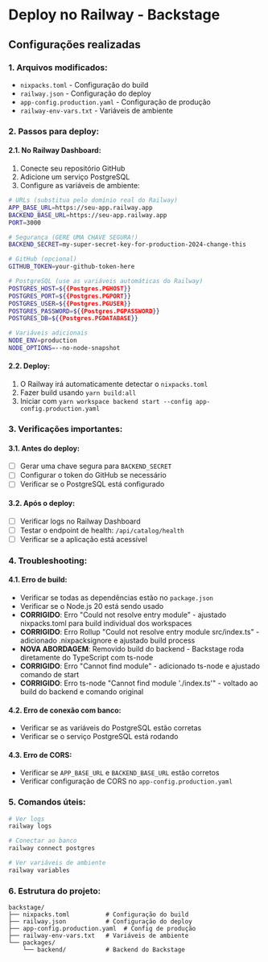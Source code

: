 # Deploy no Railway - Backstage

## Configurações realizadas

### 1. Arquivos modificados:
- `nixpacks.toml` - Configuração do build
- `railway.json` - Configuração do deploy
- `app-config.production.yaml` - Configuração de produção
- `railway-env-vars.txt` - Variáveis de ambiente

### 2. Passos para deploy:

#### 2.1. No Railway Dashboard:
1. Conecte seu repositório GitHub
2. Adicione um serviço PostgreSQL
3. Configure as variáveis de ambiente:

```bash
# URLs (substitua pelo domínio real do Railway)
APP_BASE_URL=https://seu-app.railway.app
BACKEND_BASE_URL=https://seu-app.railway.app
PORT=3000

# Segurança (GERE UMA CHAVE SEGURA!)
BACKEND_SECRET=my-super-secret-key-for-production-2024-change-this

# GitHub (opcional)
GITHUB_TOKEN=your-github-token-here

# PostgreSQL (use as variáveis automáticas do Railway)
POSTGRES_HOST=${{Postgres.PGHOST}}
POSTGRES_PORT=${{Postgres.PGPORT}}
POSTGRES_USER=${{Postgres.PGUSER}}
POSTGRES_PASSWORD=${{Postgres.PGPASSWORD}}
POSTGRES_DB=${{Postgres.PGDATABASE}}

# Variáveis adicionais
NODE_ENV=production
NODE_OPTIONS=--no-node-snapshot
```

#### 2.2. Deploy:
1. O Railway irá automaticamente detectar o `nixpacks.toml`
2. Fazer build usando `yarn build:all`
3. Iniciar com `yarn workspace backend start --config app-config.production.yaml`

### 3. Verificações importantes:

#### 3.1. Antes do deploy:
- [ ] Gerar uma chave segura para `BACKEND_SECRET`
- [ ] Configurar o token do GitHub se necessário
- [ ] Verificar se o PostgreSQL está configurado

#### 3.2. Após o deploy:
- [ ] Verificar logs no Railway Dashboard
- [ ] Testar o endpoint de health: `/api/catalog/health`
- [ ] Verificar se a aplicação está acessível

### 4. Troubleshooting:

#### 4.1. Erro de build:
- Verificar se todas as dependências estão no `package.json`
- Verificar se o Node.js 20 está sendo usado
- **CORRIGIDO**: Erro "Could not resolve entry module" - ajustado nixpacks.toml para build individual dos workspaces
- **CORRIGIDO**: Erro Rollup "Could not resolve entry module src/index.ts" - adicionado .nixpacksignore e ajustado build process
- **NOVA ABORDAGEM**: Removido build do backend - Backstage roda diretamente do TypeScript com ts-node
- **CORRIGIDO**: Erro "Cannot find module" - adicionado ts-node e ajustado comando de start
- **CORRIGIDO**: Erro ts-node "Cannot find module './index.ts'" - voltado ao build do backend e comando original

#### 4.2. Erro de conexão com banco:
- Verificar se as variáveis do PostgreSQL estão corretas
- Verificar se o serviço PostgreSQL está rodando

#### 4.3. Erro de CORS:
- Verificar se `APP_BASE_URL` e `BACKEND_BASE_URL` estão corretos
- Verificar configuração de CORS no `app-config.production.yaml`

### 5. Comandos úteis:

```bash
# Ver logs
railway logs

# Conectar ao banco
railway connect postgres

# Ver variáveis de ambiente
railway variables
```

### 6. Estrutura do projeto:
```
backstage/
├── nixpacks.toml          # Configuração do build
├── railway.json           # Configuração do deploy
├── app-config.production.yaml  # Config de produção
├── railway-env-vars.txt   # Variáveis de ambiente
└── packages/
    └── backend/           # Backend do Backstage
```
